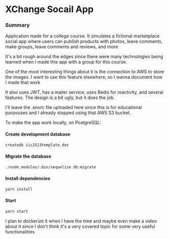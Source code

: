# XChange Socail App


### Summary

Application made for a college course. It simulates a fictional marketplace social app where users can publish products with photos, leave comments, make groups, leave comments and reviews, and more

It's a bit rough around the edges since there were many technologies being learned when I made this app with a group for this course.

One of the most interesting things about it is the connection to AWS to store the images. I want to use this feature elsewhere, so I wanna document how I made that work

It also uses JWT, has a mailer service, uses Redis for reactivity, and several features. The design is a bit ugly, but it does the job.

I'll leave the .envrc file uploaded here since this is for educational purpouses and I already stopped using that AWS S3 bucket.

To make the app work locally, on PostgreSQL:

#### Create development database


```sh
createdb iic2513template_dev
```

#### Migrate the database

```sh
./node_modules/.bin/sequelize db:migrate
```


#### Install dependencies


```sh
yarn install
```
#### Start


```sh
yarn start
```


I plan to dockerize it when I have the time and maybe even make a video about it since I don't think it's a very covered topic for some very useful functionalities
